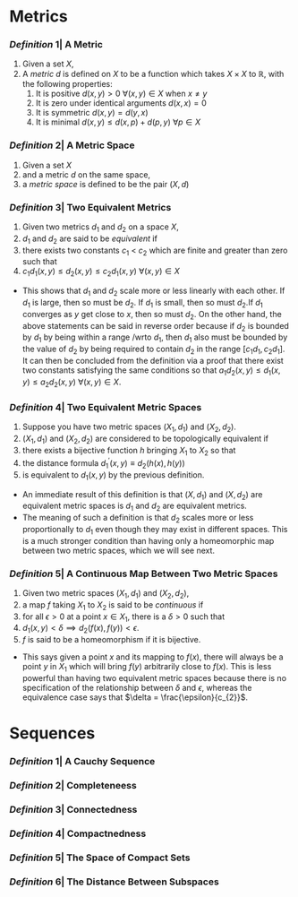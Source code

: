 # Metrics
### *Definition* 1| A Metric
1. Given a set $X$,
2. A *metric* $d$ is defined on $X$ to be a function which takes $X \times X$ to $\mathbb{R}$, with the following properties:
	1. It is positive $d(x,y) > 0$  $\forall (x,y) \in X$ when $x\neq y$
	2. It is zero under identical arguments $d(x,x) = 0$
	3. It is symmetric $d(x,y) = d(y,x)$
	4. It is minimal $d(x,y) \leq d(x,p) + d(p,y)$  $\forall p \in X$
### *Definition* 2| A Metric Space
1. Given a set $X$
2. and a metric $d$ on the same space,
3. a *metric space* is defined to be the pair $(X,d)$
### *Definition* 3| Two Equivalent Metrics
1. Given two metrics $d_{1}$ and $d_{2}$ on a space $X$,
2. $d_{1}$ and $d_{2}$ are said to be *equivalent* if 
3. there exists two constants $c_{1}$ < $c_{2}$ which are finite and greater than zero such that
4. $c_{1}d_{1}(x,y)\leq d_{2}(x,y)\leq c_{2}d_{1}(x,y)$ $\forall (x,y) \in X$
- This shows that $d_{1}$ and $d_{2}$ scale more or less linearly with each other. If $d_{1}$ is large, then so must be $d_{2}$. If $d_{1}$ is small, then so must $d_{2}.$If $d_{1}$ converges as $y$ get close to $x$, then so must $d_{2}$. On the other hand, the above statements can be said in reverse order because if $d_{2}$ is bounded by $d_{1}$ by being within a range /wrto $d_{1}$, then $d_{1}$ also must be bounded by the value of $d_{2}$ by being required to contain $d_{2}$ in the range $[c_{1}d_{1},c_{2}d_{1}]$. It can then be concluded from the definition via a proof that there exist two constants satisfying the same conditions so that  $a_{1}d_{2}(x,y)\leq d_{1}(x,y)\leq a_{2}d_{2}(x,y)$ $\forall (x,y) \in X$.
### *Definition* 4| Two Equivalent Metric Spaces
1. Suppose you have two metric spaces $(X_{1},d_{1})$ and $(X_{2},d_{2})$.
2. $(X_{1},d_{1})$ and $(X_{2},d_{2})$ are considered to be topologically equivalent if
3. there exists a bijective function $h$ bringing $X_{1}$ to $X_{2}$ so that
4. the distance formula $d_{1}^{'}(x,y) \equiv d_{2}(h(x),h(y))$
5. is equivalent to $d_{1}(x,y)$ by the previous definition.
- An immediate result of this definition is that ($X,d_{1}$) and $(X,d_{2})$ are equivalent metric spaces is $d_{1}$ and $d_{2}$ are equivalent metrics.
- The meaning of such a definition is that $d_{2}$ scales more or less proportionally to $d_{1}$ even though they may exist in different spaces. This is a much stronger condition than having only a homeomorphic map between two metric spaces, which we will see next.
### *Definition* 5| A Continuous Map Between Two Metric Spaces
1. Given two metric spaces $(X_{1},d_{1})$ and $(X_{2},d_{2})$, 
2. a map $f$ taking $X_{1}$ to $X_{2}$ is said to be *continuous* if
3. for all $\epsilon  > 0$ at a point $x\in X_{1}$, there is a $\delta>0$ such that
4. $d_{1}(x,y)<\delta\implies d_{2}(f(x),f(y))<\epsilon$.
5. $f$ is said to be a homeomorphism if it is bijective.
- This says given a point $x$ and its mapping to $f(x)$, there will always be a point $y$ in $X_{1}$ which will bring $f(y)$ arbitrarily close to $f(x)$. This is less powerful than having two equivalent metric spaces because there is no specification of the relationship between $\delta$ and $\epsilon$, whereas the equivalence case says that $\delta = \frac{\epsilon}{c_{2}}$.
# Sequences
### *Definition* 1| A Cauchy Sequence

### *Definition* 2| Completeneess

### *Definition* 3| Connectedness

### *Definition* 4| Compactnedness

### *Definition* 5| The Space of Compact Sets

### *Definition* 6| The Distance Between Subspaces
